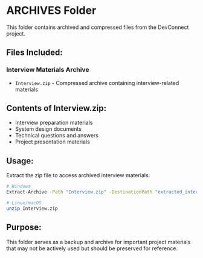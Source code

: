 # ARCHIVES Folder

This folder contains archived and compressed files from the DevConnect project.

## Files Included:

### Interview Materials Archive
- `Interview.zip` - Compressed archive containing interview-related materials

## Contents of Interview.zip:
- Interview preparation materials
- System design documents
- Technical questions and answers
- Project presentation materials

## Usage:
Extract the zip file to access archived interview materials:
```bash
# Windows
Extract-Archive -Path "Interview.zip" -DestinationPath "extracted_interview"

# Linux/macOS
unzip Interview.zip
```

## Purpose:
This folder serves as a backup and archive for important project materials that may not be actively used but should be preserved for reference.


